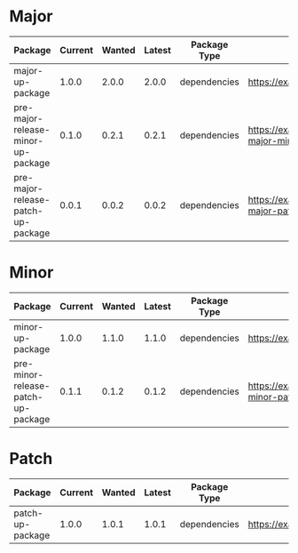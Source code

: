# Major
| Package | Current | Wanted | Latest | Package Type | URL | CHANGELOG |
|---|---|---|---|---|---|---|
| major-up-package | 1.0.0 | 2.0.0 | 2.0.0 | dependencies | https://example.com/major |  |
| pre-major-release-minor-up-package | 0.1.0 | 0.2.1 | 0.2.1 | dependencies | https://example.com/pre-major-minor |  |
| pre-major-release-patch-up-package | 0.0.1 | 0.0.2 | 0.0.2 | dependencies | https://example.com/pre-major-patch |  |

# Minor
| Package | Current | Wanted | Latest | Package Type | URL | CHANGELOG |
|---|---|---|---|---|---|---|
| minor-up-package | 1.0.0 | 1.1.0 | 1.1.0 | dependencies | https://example.com/minor |  |
| pre-minor-release-patch-up-package | 0.1.1 | 0.1.2 | 0.1.2 | dependencies | https://example.com/pre-minor-patch |  |

# Patch
| Package | Current | Wanted | Latest | Package Type | URL | CHANGELOG |
|---|---|---|---|---|---|---|
| patch-up-package | 1.0.0 | 1.0.1 | 1.0.1 | dependencies | https://example.com/patch |  |
